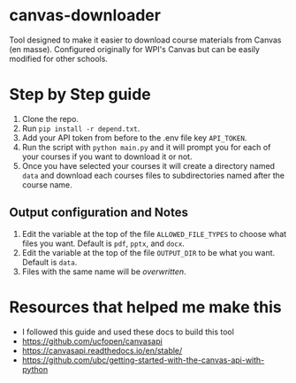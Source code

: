 # canvas-downloader
Tool designed to make it easier to download course materials from Canvas (en masse).
Configured originally for WPI's Canvas but can be easily modified for other schools.

# Step by Step guide
1. Clone the repo.
2. Run `pip install -r depend.txt`.
3. Add your API token from before to the .env file key `API_TOKEN`.
4. Run the script with `python main.py` and it will prompt you for each of your courses if you want to download it or not.
5. Once you have selected your courses it will create a directory named `data` and download each courses files to subdirectories named after the course name.

## Output configuration and Notes
1. Edit the variable at the top of the file `ALLOWED_FILE_TYPES` to choose what files you want. Default is `pdf`, `pptx`, and `docx`.
2. Edit the variable at the top of the file `OUTPUT_DIR` to be what you want. Default is `data`.
3. Files with the same name will be *overwritten*.

# Resources that helped me make this
- I followed this guide and used these docs to build this tool
- https://github.com/ucfopen/canvasapi
- https://canvasapi.readthedocs.io/en/stable/
- https://github.com/ubc/getting-started-with-the-canvas-api-with-python
